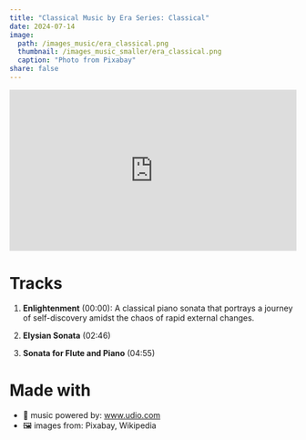 ```yaml
---
title: "Classical Music by Era Series: Classical"
date: 2024-07-14
image: 
  path: /images_music/era_classical.png
  thumbnail: /images_music_smaller/era_classical.png
  caption: "Photo from Pixabay"
share: false
---
```

<div style="position: relative; padding-bottom: 56.25%; height: 0; overflow: hidden; max-width: 100%; height: auto; margin-bottom: 20px;">
  <iframe style="position: absolute; top: 0; left: 0; width: 100%; height: 100%;" src="https://www.youtube.com/embed/bd1CZnimoak" title="YouTube video player" frameborder="0" allow="accelerometer; autoplay; clipboard-write; encrypted-media; gyroscope; picture-in-picture; web-share" referrerpolicy="strict-origin-when-cross-origin" allowfullscreen></iframe>
</div>

# Tracks
1. **Enlightenment** (00:00): A classical piano sonata that portrays a journey of self-discovery amidst the chaos of rapid external changes.

2. **Elysian Sonata** (02:46)

3. **Sonata for Flute and Piano** (04:55)

# Made with 
- 🎵 music powered by: www.udio.com
- 🖼️ images from: Pixabay, Wikipedia